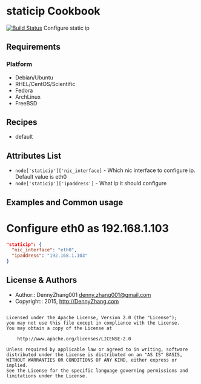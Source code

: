 staticip Cookbook
================
[![Build Status](https://travis-ci.org/DennyZhang/staticip.svg?branch=master)](https://travis-ci.org/DennyZhang/staticip)
Configure static ip

Requirements
------------
### Platform
- Debian/Ubuntu
- RHEL/CentOS/Scientific
- Fedora
- ArchLinux
- FreeBSD

Recipes
-------
* default

Attributes List
---------------

* `node['staticip']['nic_interface]` - Which nic interface to configure ip. Default value is eth0
* `node['staticip']['ipaddress']` - What ip it should configure

Examples and Common usage
-------------------------
# Configure eth0 as 192.168.1.103
```json
"staticip": {
  "nic_interface": "eth0",
  "ipaddress": "192.168.1.103"
}
```

License & Authors
-----------------
- Author:: DennyZhang001 <denny.zhang001@gmail.com>
- Copyright:: 2015, http://DennyZhang.com

```text

Licensed under the Apache License, Version 2.0 (the "License");
you may not use this file except in compliance with the License.
You may obtain a copy of the License at

    http://www.apache.org/licenses/LICENSE-2.0

Unless required by applicable law or agreed to in writing, software
distributed under the License is distributed on an "AS IS" BASIS,
WITHOUT WARRANTIES OR CONDITIONS OF ANY KIND, either express or implied.
See the License for the specific language governing permissions and
limitations under the License.
```
